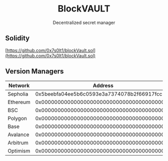 
<h1 align="center">BlockVAULT</h1>
<p align="center">
Decentralized secret manager
</p>

## Solidity
[https://github.com/0x7s0lt1/blockVault.sol](https://github.com/0x7s0lt1/blockVault.sol)

## Version Managers
<table>
<thead>
<tr>
<th>
    Network
</th>
<th>
    Address
</th>
</tr>
</thead>
<tbody>
<tr>
<td>Sepholia</td>
<td>0x5beebfa04ee5b6c0593e3a7374078b2f66917fcc</td>
</tr>
<tr>
<td>Ethereum</td>
<td>0x0000000000000000000000000000000000000000</td>
</tr>
<tr>
<td>BSC</td>
<td>0x0000000000000000000000000000000000000000</td>
</tr>
<tr>
<td>Polygon</td>
<td>0x0000000000000000000000000000000000000000</td>
</tr>
<tr>
<td>Base</td>
<td>0x0000000000000000000000000000000000000000</td>
</tr>
<tr>
<td>Avalance</td>
<td>0x0000000000000000000000000000000000000000</td>
</tr>
<tr>
<td>Arbitrum</td>
<td>0x0000000000000000000000000000000000000000</td>
</tr>
<tr>
<td>Optimism</td>
<td>0x0000000000000000000000000000000000000000</td>
</tr>
</tbody>
</table>